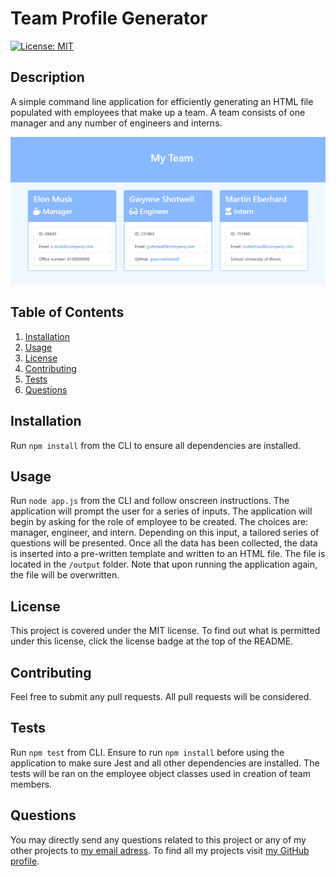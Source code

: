 # Team Profile Generator

[![License: MIT](https://img.shields.io/badge/License-MIT-yellow.svg)](https://opensource.org/licenses/MIT)

## Description

A simple command line application for efficiently generating an HTML file populated with employees that make up a team. A team consists of one manager and any number of engineers and interns.

![Team Profile Generator Image](https://github.com/nikolaybutnik/team-profile-generator/blob/main/team-profile-generator-screenshot.png?raw=true)

## Table of Contents

1. [Installation](#Installation)
2. [Usage](#Usage)
3. [License](#License)
4. [Contributing](#Contributing)
5. [Tests](#Tests)
6. [Questions](#Questions)

## Installation

Run `npm install` from the CLI to ensure all dependencies are installed.

## Usage

Run `node app.js` from the CLI and follow onscreen instructions. The application will prompt the user for a series of inputs. The application will begin by asking for the role of employee to be created. The choices are: manager, engineer, and intern. Depending on this input, a tailored series of questions will be presented. Once all the data has been collected, the data is inserted into a pre-written template and written to an HTML file. The file is located in the `/output` folder. Note that upon running the application again, the file will be overwritten.

## License

This project is covered under the MIT license. To find out what is permitted under this license, click the license badge at the top of the README.

## Contributing

Feel free to submit any pull requests. All pull requests will be considered.

## Tests

Run `npm test` from CLI. Ensure to run `npm install` before using the application to make sure Jest and all other dependencies are installed. The tests will be ran on the employee object classes used in creation of team members.

## Questions

You may directly send any questions related to this project or any of my other projects to [my email adress](mailto:btnk.nik@gmail.com). To find all my projects visit [my GitHub profile](https://github.com/nikolaybutnik).
